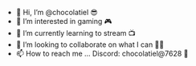 - 👋 Hi, I’m @chocolatiel 😎
- 👀 I’m interested in gaming 🎮
- 🌱 I’m currently learning to stream 📺
- 💞️ I’m looking to collaborate on what I can 🤷‍♂️
- 📫 How to reach me ... Discord: chocolatiel@7628 🔰

<!---
chocolatiel/chocolatiel is a ✨ special ✨ repository because its `README.md` (this file) appears on your GitHub profile.
You can click the Preview link to take a look at your changes.
--->
